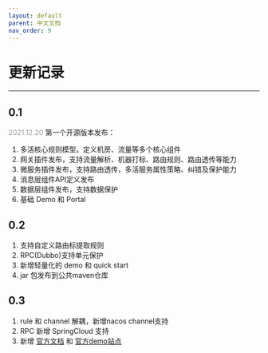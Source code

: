 ```yaml
---
layout: default
parent: 中文文档
nav_order: 9
---
```

# 更新记录

---

## 0.1
<span style="color:#999CA2;">2021.12.20</span>
第一个开源版本发布：

1. 多活核心规则模型。定义机房、流量等多个核心组件
2. 网关插件发布，支持流量解析、机器打标、路由规则、路由透传等能力
3. 微服务插件发布，支持路由透传，多活服务属性策略、纠错及保护能力
4. 消息层组件API定义发布
5. 数据层组件发布，支持数据保护
6. 基础 Demo 和 Portal

## 0.2
1. 支持自定义路由标提取规则
2. RPC(Dubbo)支持单元保护
3. 新增轻量化的 demo 和 quick start
4. jar 包发布到公共maven仓库

## 0.3
1. rule 和 channel 解耦，新增nacos channel支持
2. RPC 新增 SpringCloud 支持
3. 新增 [官方文档](https://doc.appactive.io/docs/cn/README_CN.html) 和 [官方demo站点](http://demo.appactive.io/)
